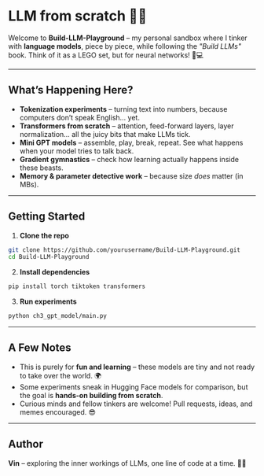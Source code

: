 # LLM from scratch 🤖✨
 
Welcome to **Build-LLM-Playground** – my personal sandbox where I tinker with **language models**, piece by piece, while following the *"Build LLMs"* book. Think of it as a LEGO set, but for neural networks! 🧩💻  

---

## What’s Happening Here?  

- **Tokenization experiments** – turning text into numbers, because computers don’t speak English… yet.  
- **Transformers from scratch** – attention, feed-forward layers, layer normalization… all the juicy bits that make LLMs tick.  
- **Mini GPT models** – assemble, play, break, repeat. See what happens when your model tries to talk back.  
- **Gradient gymnastics** – check how learning actually happens inside these beasts.  
- **Memory & parameter detective work** – because size *does* matter (in MBs).  

---

## Getting Started

1. **Clone the repo**  
```bash
git clone https://github.com/yourusername/Build-LLM-Playground.git
cd Build-LLM-Playground
````

2. **Install dependencies**

```bash
pip install torch tiktoken transformers
```

3. **Run experiments**

```bash
python ch3_gpt_model/main.py
```

---

## A Few Notes

* This is purely for **fun and learning** – these models are tiny and not ready to take over the world. 🌍
* Some experiments sneak in Hugging Face models for comparison, but the goal is **hands-on building from scratch**.
* Curious minds and fellow tinkers are welcome! Pull requests, ideas, and memes encouraged. 😎

---

## Author

**Vin** – exploring the inner workings of LLMs, one line of code at a time. 🧠💡
